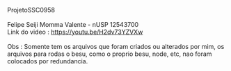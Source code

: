ProjetoSSC0958
<br><br>
Felipe Seiji Momma Valente - nUSP 12543700 <br>
Link do video : https://youtu.be/H2dv73YZVXw <br>
<br>
Obs : Somente tem os arquivos que foram criados ou alterados por mim, os arquivos para rodas o besu, como o proprio besu, node, etc, nao foram colocados por redundancia.
